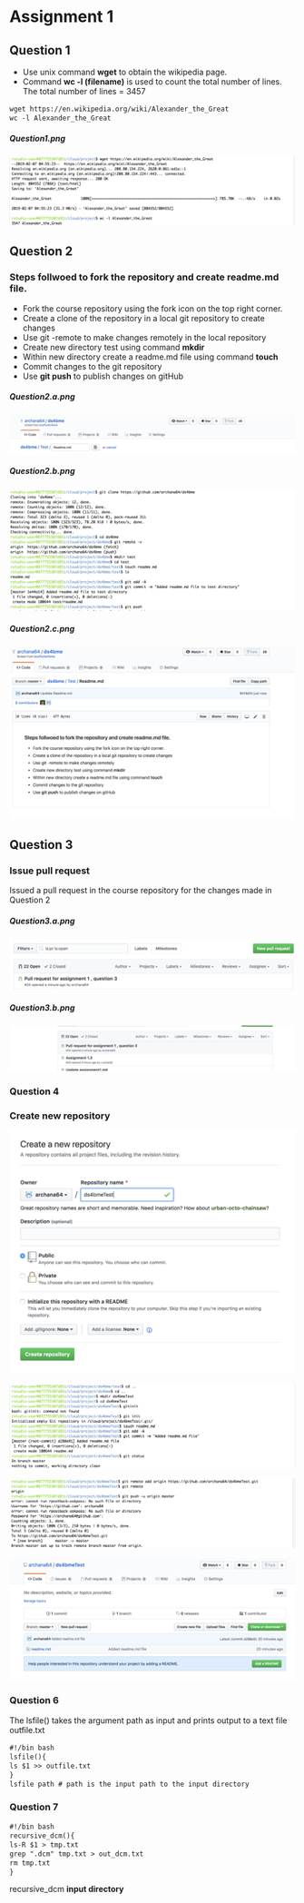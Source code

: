 # Assignment 1

## Question 1
* Use unix command **wget** to obtain the wikipedia page. 
* Command **wc -l (filename)** is used to count the total number of lines.
The total number of lines = 3457 

```
wget https://en.wikipedia.org/wiki/Alexander_the_Great
wc -l Alexander_the_Great   
```
##### Question1.png
![Question1](https://github.com/archana64/my-first-repo/blob/master/Question1.png)

## Question 2

### Steps follwoed to fork the repository and create readme.md file.
* Fork the course repository using the fork icon on the top right corner.
* Create a clone of the repository in a local git repository to create changes
* Use git -remote to make changes remotely in the local repository
* Create new directory test using command **mkdir** 
* Within new directory create a readme.md file using command **touch**
* Commit changes to the git repository
* Use **git push** to publish changes on gitHub


##### Question2.a.png
![Question2a](https://github.com/archana64/my-first-repo/blob/master/Question2_a.png)

##### Question2.b.png
![Question2b](https://github.com/archana64/my-first-repo/blob/master/Question2_b.png)

##### Question2.c.png
![Question2c](https://github.com/archana64/my-first-repo/blob/master/Question2_c.png)


## Question 3

### Issue pull request
Issued a pull request in the course repository for the changes made in Question 2

##### Question3.a.png
![Question3a](https://github.com/archana64/my-first-repo/blob/master/Question3.a.png)

##### Question3.b.png
![Question3b](https://github.com/archana64/my-first-repo/blob/master/Question3.b.png)

### Question 4

### Create new repository
![Question4a](https://github.com/archana64/my-first-repo/blob/master/Question4_a.png)

![Question4b](https://github.com/archana64/my-first-repo/blob/master/Question4_b.png)

![Question4c](https://github.com/archana64/my-first-repo/blob/master/Question4_c.png)

![Question4d](https://github.com/archana64/my-first-repo/blob/master/Question4_d.png)

### Question 6
The lsfile() takes the argument path as input and prints output to a text file outfile.txt

```
#!/bin bash
lsfile(){
ls $1 >> outfile.txt
}
lsfile path # path is the input path to the input directory 
```

### Question 7

```
#!/bin bash
recursive_dcm(){
ls-R $1 > tmp.txt
grep ".dcm" tmp.txt > out_dcm.txt
rm tmp.txt
}
```
recursive_dcm **input directory**


